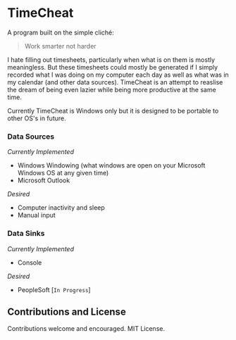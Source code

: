 # TimeCheat
A program built on the simple cliché:
> Work smarter not harder

I hate filling out timesheets, particularly when what is on them is mostly meaningless. But these timesheets could mostly be generated if I simply recorded what I was doing on my computer each day as well as what was in my calendar (and other data sources). TimeCheat is an attempt to reaslise the dream of being even lazier while being more productive at the same time.

Currently TimeCheat is Windows only but it is designed to be portable to other OS's in future.

### Data Sources
*Currently Implemented*

- Windows Windowing (what windows are open on your Microsoft Windows OS at any given time)
- Microsoft Outlook

*Desired*

- Computer inactivity and sleep
- Manual input

### Data Sinks
*Currently Implemented*

- Console

*Desired*

- PeopleSoft [`In Progress`]

## Contributions and License
Contributions welcome and encouraged. MIT License.
